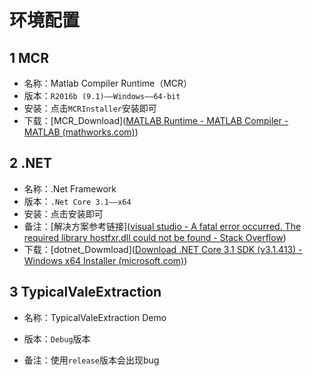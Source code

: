 # 环境配置

## 1 MCR

* 名称：Matlab Compiler Runtime（MCR）
* 版本：`R2016b (9.1)——Windows——64-bit`
* 安装：点击`MCRInstaller`安装即可
* 下载：[MCR_Download]([MATLAB Runtime - MATLAB Compiler - MATLAB (mathworks.com)](https://www.mathworks.com/products/compiler/matlab-runtime.html))



## 2 .NET

* 名称：.Net Framework
* 版本：`.Net Core 3.1——x64`
* 安装：点击安装即可
* 备注：[解决方案参考链接]([visual studio - A fatal error occurred. The required library hostfxr.dll could not be found - Stack Overflow](https://stackoverflow.com/questions/59284895/a-fatal-error-occurred-the-required-library-hostfxr-dll-could-not-be-found))
* 下载：[dotnet_Dowmload]([Download .NET Core 3.1 SDK (v3.1.413) - Windows x64 Installer (microsoft.com)](https://dotnet.microsoft.com/download/dotnet/thank-you/sdk-3.1.413-windows-x64-installer))



## 3 TypicalValeExtraction

* 名称：TypicalValeExtraction Demo
* 版本：`Debug`版本

* 备注：使用`release`版本会出现bug